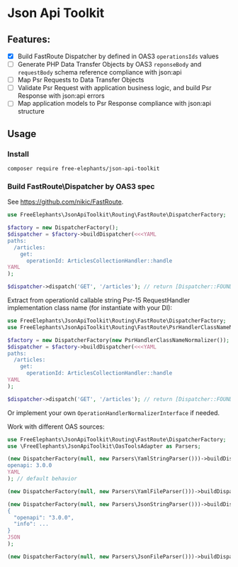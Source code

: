 # Json Api Toolkit

## Features: 
* [x] Build FastRoute Dispatcher by defined in OAS3 `operationsIds` values
* [ ] Generate PHP Data Transfer Objects by OAS3 `reponseBody` and `requestBody` schema reference compliance with json:api
* [ ] Map Psr Requests to Data Transfer Objects
* [ ] Validate Psr Request with application business logic, and build Psr Response with json:api errors
* [ ] Map application models to Psr Response compliance with json:api structure

## Usage

### Install
`composer require free-elephants/json-api-toolkit`

### Build FastRoute\Dispatcher by OAS3 spec

See https://github.com/nikic/FastRoute. 

```php
use FreeElephants\JsonApiToolkit\Routing\FastRoute\DispatcherFactory;

$factory = new DispatcherFactory();
$dispatcher = $factory->buildDispatcher(<<<YAML
paths: 
  /articles:
    get:
      operationId: ArticlesCollectionHandler::handle
YAML
);

$dispatcher->dispatch('GET', '/articles'); // return [Dispatcher::FOUND, 'ArticlesCollectionHandler::handle', []]
```

Extract from operationId  callable string Psr-15 RequestHandler implementation class name (for instantiate with your DI):
```php
use FreeElephants\JsonApiToolkit\Routing\FastRoute\DispatcherFactory;
use FreeElephants\JsonApiToolkit\Routing\FastRoute\PsrHandlerClassNameNormalizer;

$factory = new DispatcherFactory(new PsrHandlerClassNameNormalizer());
$dispatcher = $factory->buildDispatcher(<<<YAML
paths: 
  /articles:
    get:
      operationId: ArticlesCollectionHandler::handle
YAML
);

$dispatcher->dispatch('GET', '/articles'); // return [Dispatcher::FOUND, 'ArticlesCollectionHandler::class', []]
``` 
Or implement your own `OperationHandlerNormalizerInterface` if needed.


Work with different OAS sources:
```php
use FreeElephants\JsonApiToolkit\Routing\FastRoute\DispatcherFactory;
use \FreeElephants\JsonApiToolkit\OasToolsAdapter as Parsers;

(new DispatcherFactory(null, new Parsers\YamlStringParser()))->buildDispatcher(<<<YAML
openapi: 3.0.0
YAML
); // default behavior

(new DispatcherFactory(null, new Parsers\YamlFileParser()))->buildDispatcher('opeanapi.yaml');

(new DispatcherFactory(null, new Parsers\JsonStringParser()))->buildDispatcher(<<<JSON
{
  "openapi": "3.0.0",
  "info": ...
}
JSON
);

(new DispatcherFactory(null, new Parsers\JsonFileParser()))->buildDispatcher('swagger.json');
```

